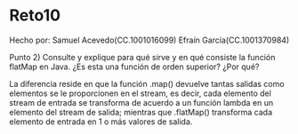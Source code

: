 # Reto10
Hecho por: 
Samuel Acevedo(CC.1001016099)
Efraín García(CC.1001370984)


Punto 2) Consulte y explique para qué sirve y en qué consiste la función flatMap en Java. ¿Es esta
una función de orden superior? ¿Por qué?

La diferencia reside en que la función .map() devuelve tantas salidas como elementos se le proporcionen en el stream, es decir, cada elemento del stream de entrada se transforma de acuerdo a un función lambda en un elemento del stream de salida; mientras que .flatMap() transforma cada elemento de entrada en 1 o más valores de salida.
